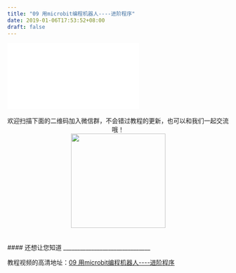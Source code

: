 ```yaml
---
title: "09 用microbit编程机器人----进阶程序"
date: 2019-01-06T17:53:52+08:00
draft: false
---
```





<div class="video">
<iframe src="//player.bilibili.com/player.html?aid=42320104&cid=74279096&page=1" scrolling="no" border="0" frameborder="no" framespacing="0" allowfullscreen="true"> </iframe>
</div>
<Br/>


<center>欢迎扫描下面的二维码加入微信群，不会错过教程的更新，也可以和我们一起交流哦！</center >

<center><img src="../../img/WechatIMG1189.jpeg" style="width: 215px; margin: unset;"/></center >
<Br/>
<Br/>
#### 还想让您知道
_______________________________

教程视频的高清地址：[09 用microbit编程机器人----进阶程序](https://www.bilibili.com/video/av42320104/)

